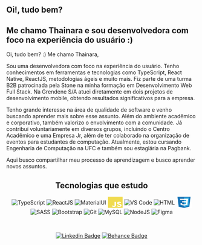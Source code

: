 ## Oi!, tudo bem?
## Me chamo Thainara e sou desenvolvedora com foco na experiência do usuário :)

Oi, tudo bem? :) Me chamo Thainara, 

Sou uma desenvolvedora com foco na experiência do usuário. Tenho conhecimentos em ferramentas e tecnologias como TypeScript, React Native, ReactJS, metodologias ágeis e muito mais. Fiz parte de uma turma B2B patrocinada pela Stone na minha formação em Desenvolvimento Web Full Stack. Na Grendene S/A atuei diretamente em dois projetos de desenvolvimento mobile, obtendo resultados significativos para a empresa.

Tenho grande interesse na área de qualidade de software e venho buscando aprender mais sobre esse assunto. Além do ambiente acadêmico e corporativo, também valorizo o envolvimento com a comunidade. Já contribuí voluntariamente em diversos grupos, incluindo o Centro Acadêmico e uma Empresa Jr, além de ter colaborado na organização de eventos para estudantes de computação. Atualmente, estou cursando Engenharia de Computação na UFC e também sou estagiária na Pagbank.

Aqui busco compartilhar meu processo de aprendizagem e busco aprender novos assuntos.

<div align="center">  
  <h2>Tecnologias que estudo</h2>
  <div>
    <img align="center" alt="TypeScript" height="30" width="40" src="https://cdn.jsdelivr.net/gh/devicons/devicon/icons/typescript/typescript-original.svg" />
    <img align="center" alt="ReactJS" height="30" width="40" src="https://cdn.jsdelivr.net/gh/devicons/devicon/icons/react/react-original.svg">
    <img align="center" alt="MaterialUI" height="30" width="40" src="https://cdn.jsdelivr.net/gh/devicons/devicon/icons/materialui/materialui-original.svg" />
    <img align="center" alt="JavaScript" height="30" width="40" src="https://raw.githubusercontent.com/devicons/devicon/master/icons/javascript/javascript-plain.svg"/>
    <img align="center" alt="VS Code" height="30" width="40" src="https://cdn.jsdelivr.net/gh/devicons/devicon/icons/vscode/vscode-original.svg"/>
    <img align="center" alt="HTML" height="30" width="40" src="https://cdn.jsdelivr.net/gh/devicons/devicon/icons/html5/html5-original.svg"/>
    <img align="center" alt="CSS" height="30" width="40" src="https://raw.githubusercontent.com/devicons/devicon/master/icons/css3/css3-original.svg"/>
    <img align="center" alt="SASS" height="30" width="40" src="https://cdn.jsdelivr.net/gh/devicons/devicon/icons/sass/sass-original.svg"/>          
    <img align="center" alt="Bootstrap" height="30" width="40" src="https://cdn.jsdelivr.net/gh/devicons/devicon/icons/bootstrap/bootstrap-original.svg"/>    
    <img align="center" alt="Git" height="30" width="40" src="https://cdn.jsdelivr.net/gh/devicons/devicon/icons/git/git-original.svg"/>
    <img align="center" alt="MySQL" height="30" width="40" src="https://cdn.jsdelivr.net/gh/devicons/devicon/icons/mysql/mysql-original.svg"/>
    <img align="center" alt="NodeJS" height="30" width="40" src="https://cdn.jsdelivr.net/gh/devicons/devicon/icons/nodejs/nodejs-original.svg"/>
    <img align="center" alt="Figma" height="30" width="40" src="https://cdn.jsdelivr.net/gh/devicons/devicon/icons/figma/figma-original.svg">
  </div><br>
  
  ##
  
   [![Linkedin Badge](https://img.shields.io/badge/-LinkedIn-%230077B5?style=for-the-badge&logo=linkedin&logoColor=white&link=https://www.linkedin.com/in/thainarapenha/)](https://www.linkedin.com/in/thainarapenha)
    [![Behance Badge](https://img.shields.io/badge/Behance-0054F7?style=for-the-badge&logo=behance&logoColor=white&link=https://www.behance.net/thainarapenha/)](https://www.behance.net/thainarapenha)
</div>


